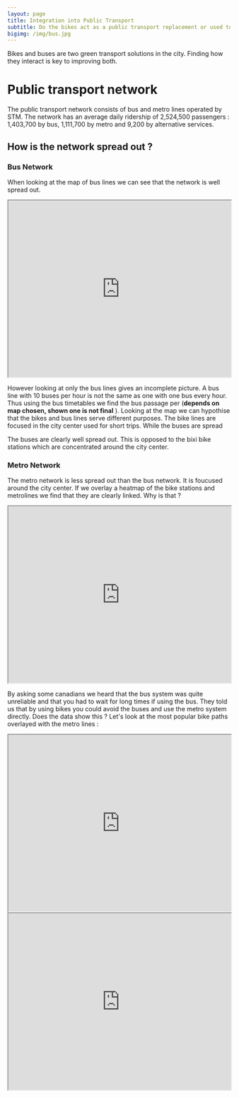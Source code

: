 ```yaml
---
layout: page
title: Integration into Public Transport
subtitle: Do the bikes act as a public transport replacement or used to fill the gaps?
bigimg: /img/bus.jpg
---
```


Bikes and buses are two green transport solutions in the city. Finding how they interact is key to improving both.

# Public transport network

The public transport network consists of bus and metro lines operated by STM. The network has an average daily ridership of 2,524,500 passengers : 1,403,700 by bus, 1,111,700 by metro and 9,200 by alternative services. 
## How is the network spread out ?

### Bus Network

When looking at the map of bus lines we can see that the network is well spread out. 
<iframe src="https://daviskia.github.io/maps/public_transport/Matching_Bixi_Stations_HeatMap-with_Metro_Lines.html" width="100%" height="400px"></iframe>




However looking at only the bus lines gives an incomplete picture. A bus line with 10 buses per hour is not the same as one with one bus every hour. Thus using the bus timetables we find the bus passage per (**depends on map chosen, shown one is not final** ). Looking at the map we can hypothise that the bikes and bus lines serve different purposes. The bike lines are focused in the city center used for short trips. While the buses are spread


The buses are clearly well spread out. This is opposed to the bixi bike stations which are concentrated around the city center. 

### Metro Network

The metro network is less spread out than the bus network. It is foucused around the city center. If we overlay a heatmap of the bike stations and metrolines we find that they are clearly linked. Why is that ?


<iframe src="https://daviskia.github.io/maps/public_transport/Matching_Bixi_Stations_HeatMap_with_Bus_Lines.html" width="100%" height="400px"></iframe>

By asking some canadians we heard that the bus system was quite unreliable and that you had to wait for long times if using the bus. They told us that by using bikes you could avoid the buses and use the metro system directly. Does the data show this ? Let's look  at the most popular bike paths overlayed with the metro lines :

<iframe src="https://daviskia.github.io/maps/public_transport/metro_routes.html" width="100%" height="400px"></iframe>

<iframe src="https://daviskia.github.io/maps/public_transport/bus_routes.html" width="100%" height="400px"></iframe>

